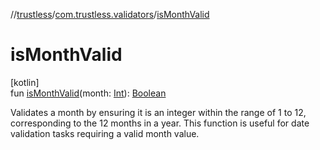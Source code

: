 //[trustless](../../index.md)/[com.trustless.validators](index.md)/[isMonthValid](is-month-valid.md)

# isMonthValid

[kotlin]\
fun [isMonthValid](is-month-valid.md)(month: [Int](https://kotlinlang.org/api/latest/jvm/stdlib/kotlin/-int/index.html)): [Boolean](https://kotlinlang.org/api/latest/jvm/stdlib/kotlin/-boolean/index.html)

Validates a month by ensuring it is an integer within the range of 1 to 12, corresponding to the 12 months in a year. This function is useful for date validation tasks requiring a valid month value.
